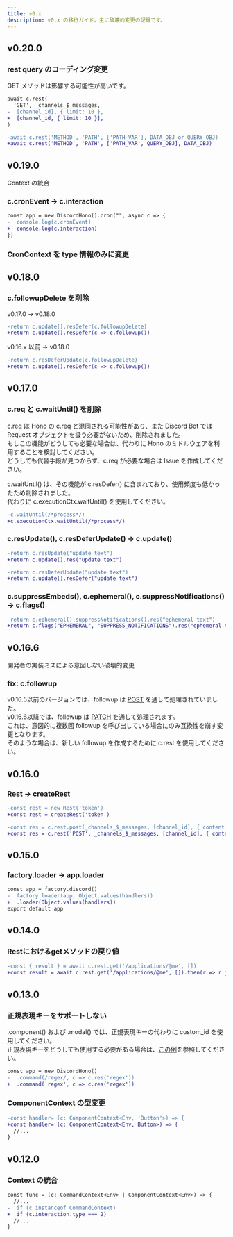 ```yaml
---
title: v0.x
description: v0.x の移行ガイド。主に破壊的変更の記録です。
---
```


## v0.20.0

### rest query のコーディング変更

GET メソッドは影響する可能性が高いです。

```diff lang="ts"
await c.rest(
  'GET', _channels_$_messages,
-  [channel_id], { limit: 10 },
+  [channel_id, { limit: 10 }],
)
```

```diff lang="ts" "QUERY_OBJ"
-await c.rest('METHOD', 'PATH', ['PATH_VAR'], DATA_OBJ or QUERY_OBJ)
+await c.rest('METHOD', 'PATH', ['PATH_VAR', QUERY_OBJ], DATA_OBJ)
```

## v0.19.0

Context の統合

### c.cronEvent -> c.interaction

```diff lang="ts"
const app = new DiscordHono().cron("", async c => {
-  console.log(c.cronEvent)
+  console.log(c.interaction)
})
```

### CronContext を type 情報のみに変更

## v0.18.0

### c.followupDelete を削除

v0.17.0 -> v0.18.0

```diff lang="ts"
-return c.update().resDefer(c.followupDelete)
+return c.update().resDefer(c => c.followup())
```

v0.16.x 以前 -> v0.18.0

```diff lang="ts"
-return c.resDeferUpdate(c.followupDelete)
+return c.update().resDefer(c => c.followup())
```

## v0.17.0

### c.req と c.waitUntil() を削除

c.req は Hono の c.req と混同される可能性があり、また Discord Bot では Request オブジェクトを扱う必要がないため、削除されました。  
もしこの機能がどうしても必要な場合は、代わりに Hono のミドルウェアを利用することを検討してください。  
どうしても代替手段が見つからず、c.req が必要な場合は Issue を作成してください。

c.waitUntil() は、その機能が c.resDefer() に含まれており、使用頻度も低かったため削除されました。  
代わりに c.executionCtx.waitUntil() を使用してください。

```diff lang="ts"
-c.waitUntil(/*process*/)
+c.executionCtx.waitUntil(/*process*/)
```

### c.resUpdate(), c.resDeferUpdate() -> c.update()

```diff lang="ts"
-return c.resUpdate("update text")
+return c.update().res("update text")
```
```diff lang="ts"
-return c.resDeferUpdate("update text")
+return c.update().resDefer("update text")
```

### c.suppressEmbeds(), c.ephemeral(), c.suppressNotifications() -> c.flags()

```diff lang="ts"
-return c.ephemeral().suppressNotifications().res("ephemeral text")
+return c.flags("EPHEMERAL", "SUPPRESS_NOTIFICATIONS").res("ephemeral text")
```

## v0.16.6

開発者の実装ミスによる意図しない破壊的変更

### fix: c.followup

v0.16.5以前のバージョンでは、followup は [POST](https://discord.com/developers/docs/interactions/receiving-and-responding#create-followup-message) を通して処理されていました。  
v0.16.6以降では、followup は [PATCH](https://discord.com/developers/docs/interactions/receiving-and-responding#edit-original-interaction-response) を通して処理されます。  
これは、意図的に複数回 followup を呼び出している場合にのみ互換性を崩す変更となります。  
そのような場合は、新しい followup を作成するために c.rest を使用してください。

## v0.16.0

### Rest -> createRest

```diff lang="ts"
-const rest = new Rest('token')
+const rest = createRest('token')
```

```diff lang="ts"
-const res = c.rest.post(_channels_$_messages, [channel_id], { content: 'this is rest' })
+const res = c.rest('POST', _channels_$_messages, [channel_id], { content: 'this is rest' })
```

## v0.15.0

### factory.loader -> app.loader

```diff lang="ts"
const app = factory.discord()
-  factory.loader(app, Object.values(handlers))
+  .loader(Object.values(handlers))
export default app
```

## v0.14.0

### Restにおけるgetメソッドの戻り値
```diff lang="ts"
-const { result } = await c.rest.get('/applications/@me', [])
+const result = await c.rest.get('/applications/@me', []).then(r => r.json())
```

## v0.13.0

### 正規表現キーをサポートしない

.component() および .modal() では、正規表現キーの代わりに custom_id を使用してください。  
正規表現キーをどうしても使用する必要がある場合は、[この例](/ja/examples/regex-routing/)を参照してください。

```diff lang="ts"
const app = new DiscordHono()
-  .command(/regex/, c => c.res('regex'))
+  .command('regex', c => c.res('regex'))
```

### ComponentContext の型変更

```diff lang="ts"
-const handler= (c: ComponentContext<Env, 'Button'>) => {
+const handler= (c: ComponentContext<Env, Button>) => {
  //...
}
```

## v0.12.0

### Context の統合
```diff lang="ts"
const func = (c: CommandContext<Env> | ComponentContext<Env>) => {
  //...
-  if (c instanceof CommandContext)
+  if (c.interaction.type === 2)
  //...
}
```
